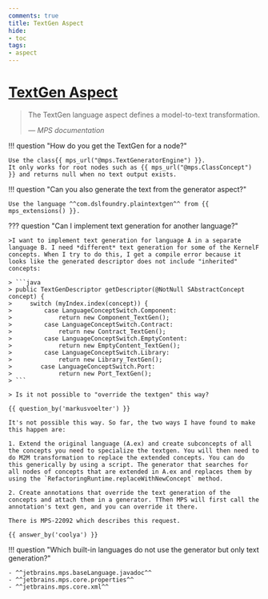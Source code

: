 ```yaml
---
comments: true
title: TextGen Aspect
hide:
- toc
tags:
- aspect
---
```


# [TextGen Aspect](https://www.jetbrains.com/help/mps/textgen.html)

> The TextGen language aspect defines a model-to-text transformation.
>
> — <cite>MPS documentation</cite>

!!! question "How do you get the TextGen for a node?"
    
    Use the class{{ mps_url("@mps.TextGeneratorEngine") }}.
    It only works for root nodes such as {{ mps_url("@mps.ClassConcept") }} and returns null when no text output exists.

!!! question "Can you also generate the text from the generator aspect?"

    Use the language ^^com.dslfoundry.plaintextgen^^ from {{ mps_extensions() }}.

??? question "Can I implement text generation for another language?"

    >I want to implement text generation for language A in a separate language B. I need *different* text generation for some of the KernelF concepts. When I try to do this, I get a compile error because it looks like the generated descriptor does not include "inherited" concepts:

    > ```java
    > public TextGenDescriptor getDescriptor(@NotNull SAbstractConcept concept) {
    >     switch (myIndex.index(concept)) {
    >         case LanguageConceptSwitch.Component:
    >             return new Component_TextGen();
    >         case LanguageConceptSwitch.Contract:
    >             return new Contract_TextGen();
    >         case LanguageConceptSwitch.EmptyContent:
    >             return new EmptyContent_TextGen();
    >         case LanguageConceptSwitch.Library:
    >             return new Library_TextGen();
    >        case LanguageConceptSwitch.Port:
    >             return new Port_TextGen();
    > ```

    > Is it not possible to "override the textgen" this way?

    {{ question_by('markusvoelter') }}

    It's not possible this way. So far, the two ways I have found to make this happen are:

    1. Extend the original language (A.ex) and create subconcepts of all the concepts you need to specialize the textgen. You will then need to do M2M transformation to replace the extended concepts. You can do this generically by using a script. The generator that searches for all nodes of concepts that are extended in A.ex and replaces them by using the `RefactoringRuntime.replaceWithNewConcept` method.

    2. Create annotations that override the text generation of the concepts and attach them in a generator. TThen MPS will first call the annotation's text gen, and you can override it there.

    There is MPS-22092 which describes this request.

    {{ answer_by('coolya') }}

!!! question "Which built-in languages do not use the generator but only text generation?"

    - ^^jetbrains.mps.baseLanguage.javadoc^^
    - ^^jetbrains.mps.core.properties^^
    - ^^jetbrains.mps.core.xml^^